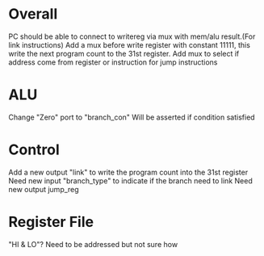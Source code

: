 Overall
=======

PC should be able to connect to writereg via mux with mem/alu result.(For link instructions)
Add a mux before write register with constant 11111, this write the next program count to the 31st register.
Add mux to select if address come from register or instruction for jump instructions

ALU
===

Change "Zero" port to "branch_con"
Will be asserted if condition satisfied

Control
=======

Add a new output "link" to write the program count into the 31st register
Need new input "branch_type" to indicate if the branch need to link
Need new output jump_reg

Register File
=============

"HI & LO"?
Need to be addressed but not sure how


